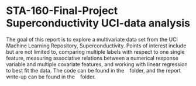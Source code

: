 # STA-160-Final-Project Superconductivity UCI-data analysis
The goal of this report is to explore a multivariate data set from the UCI Machine Learning Repository, Superconductivity. Points of interest include but are not limited to, comparing multiple labels with respect to one single feature, measuring associative relations between a numerical response variable and multiple covariate features, and working with linear regression to best fit the data. The code can be found in the ` ` folder, and the report write-up can be found in the ` ` folder. 
